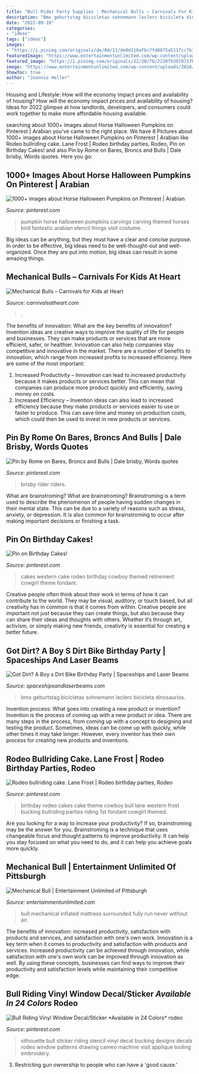 ```yaml
---
title: "Bull Rider Party Supplies : Mechanical Bulls – Carnivals For Kids At Heart"
description: "Bmx geburtstag bicicletas sohnemann leclerc bicicleta dinosaurios"
date: "2022-09-10"
categories:
- "ideas"
tags: ["ideas"]
images:
- "https://i.pinimg.com/originals/de/0d/11/de0d110afbc7fd8875a5117cc7b3e63d.jpg"
featuredImage: "https://www.entertainmentunlimited.com/wp-content/uploads/2016/01/Mechanical-Bull.jpg"
featured_image: "https://i.pinimg.com/originals/22/20/fb/2220fb3070717baec6f27551ab8e0fe2.jpg"
image: "https://www.entertainmentunlimited.com/wp-content/uploads/2016/01/Mechanical-Bull.jpg"
ShowToc: true
author: "Joannie Heller"
---
```



Housing and Lifestyle: How will the economy impact prices and availability of housing?
How will the economy impact prices and availability of housing? 
Ideas for 2022 glimpse at how landlords, developers, and consumers could work together to make more affordable housing available.

	

		
searching about 1000+ images about Horse Halloween Pumpkins on Pinterest | Arabian you've came to the right place. We have 8 Pictures about 1000+ images about Horse Halloween Pumpkins on Pinterest | Arabian like Rodeo bullriding cake. Lane Frost | Rodeo birthday parties, Rodeo, Pin on Birthday Cakes! and also Pin by Rome on Bares, Broncs and Bulls | Dale brisby, Words quotes. Here you go:
		
    
## 1000+ Images About Horse Halloween Pumpkins On Pinterest | Arabian

<img loading=lazy src="https://s-media-cache-ak0.pinimg.com/736x/2d/18/d6/2d18d6be29ccbcc7cdd46c3eeaa7904b.jpg" onerror="this.onerror=null;this.src='https://tse2.mm.bing.net/th?id=OIP.PI0hgq5ktoIuYvBp_hMghwHaFj&amp;pid=15.1';" alt="1000+ images about Horse Halloween Pumpkins on Pinterest | Arabian">

_Source: pinterest.com_

>pumpkin horse halloween pumpkins carvings carving themed horses bird fantastic arabian stencil things visit costume. 

	

Big ideas can be anything, but they must have a clear and concise purpose. In order to be effective, big ideas need to be well-thought-out and well-organized. Once they are put into motion, big ideas can result in some amazing things.

    
## Mechanical Bulls – Carnivals For Kids At Heart

<img loading=lazy src="https://carnivalsatheart.com/wp-content/uploads/2014/07/IMG_2596-scaled.jpg" onerror="this.onerror=null;this.src='https://tse4.mm.bing.net/th?id=OIP.u3NGbpa-NU6bg98t9yqpUgHaE8&amp;pid=15.1';" alt="Mechanical Bulls – Carnivals for Kids at Heart">

_Source: carnivalsatheart.com_

>. 

	

The benefits of innovation: What are the key benefits of innovation?
Invention ideas are creative ways to improve the quality of life for people and businesses. They can make products or services that are more efficient, safer, or healthier. Innovation can also help companies stay competitive and innovative in the market. There are a number of benefits to innovation, which range from increased profits to increased efficiency. Here are some of the most important: 
1. Increased Productivity – Innovation can lead to increased productivity because it makes products or services better. This can mean that companies can produce more product quickly and efficiently, saving money on costs. 
2. Increased Efficiency – Invention ideas can also lead to increased efficiency because they make products or services easier to use or faster to produce. This can save time and money on production costs, which could then be used to invest in new products or services.

    
## Pin By Rome On Bares, Broncs And Bulls | Dale Brisby, Words Quotes

<img loading=lazy src="https://i.pinimg.com/originals/14/b1/1c/14b11ce0f820719121759c545e289b74.jpg" onerror="this.onerror=null;this.src='https://tse1.mm.bing.net/th?id=OIP.oM1Ce0iIud0eI2XxphWhaQHaHZ&amp;pid=15.1';" alt="Pin by Rome on Bares, Broncs and Bulls | Dale brisby, Words quotes">

_Source: pinterest.com_

>brisby rider riders. 

	

What are brainstroming?
What are brainstroming? Brainstroming is a term used to describe the phenomenon of people having sudden changes in their mental state. This can be due to a variety of reasons such as stress, anxiety, or depression. It is also common for brainstroming to occur after making important decisions or finishing a task.

    
## Pin On Birthday Cakes!

<img loading=lazy src="https://i.pinimg.com/originals/22/20/fb/2220fb3070717baec6f27551ab8e0fe2.jpg" onerror="this.onerror=null;this.src='https://tse2.mm.bing.net/th?id=OIP.9HW-QYZgCC2dvZ49eysz_QHaLk&amp;pid=15.1';" alt="Pin on Birthday Cakes!">

_Source: pinterest.com_

>cakes western cake rodeo birthday cowboy themed retirement cowgirl theme fondant. 

	

Creative people often think about their work in terms of how it can contribute to the world. They may be visual, auditory, or touch based, but all creativity has in common is that it comes from within. Creative people are important not just because they can create things, but also because they can share their ideas and thoughts with others. Whether it’s through art, activism, or simply making new friends, creativity is essential for creating a better future.

    
## Got Dirt? A Boy S Dirt Bike Birthday Party | Spaceships And Laser Beams

<img loading=lazy src="https://spaceshipsandlaserbeams.com/wp-content/uploads/2015/09/dirt-bike-birthday-party-ideas.jpg" onerror="this.onerror=null;this.src='https://tse3.mm.bing.net/th?id=OIP.NiHNz_h--5_9SAYwVLI17AHaLH&amp;pid=15.1';" alt="Got Dirt? A Boy s Dirt Bike Birthday Party | Spaceships and Laser Beams">

_Source: spaceshipsandlaserbeams.com_

>bmx geburtstag bicicletas sohnemann leclerc bicicleta dinosaurios. 

	

Invention process: What goes into creating a new product or invention?
Invention is the process of coming up with a new product or idea. There are many steps in the process, from coming up with a concept to designing and testing the product. Sometimes, ideas can be come up with quickly, while other times it may take longer. However, every inventor has their own process for creating new products and inventions.

    
## Rodeo Bullriding Cake. Lane Frost | Rodeo Birthday Parties, Rodeo

<img loading=lazy src="https://i.pinimg.com/originals/f8/4a/4e/f84a4e46145453d334249a5de31ec971.jpg" onerror="this.onerror=null;this.src='https://tse1.mm.bing.net/th?id=OIP.8-W1vvuLiRHlapauOiYTUwHaFL&amp;pid=15.1';" alt="Rodeo bullriding cake. Lane Frost | Rodeo birthday parties, Rodeo">

_Source: pinterest.com_

>birthday rodeo cakes cake theme cowboy bull lane western frost bucking bullriding parties riding 1st fondant cowgirl themed. 

	

Are you looking for a way to increase your productivity? If so, brainstroming may be the answer for you. Brainstroming is a technique that uses changeable focus and thought patterns to improve productivity. It can help you stay focused on what you need to do, and it can help you achieve goals more quickly.

    
## Mechanical Bull | Entertainment Unlimited Of Pittsburgh

<img loading=lazy src="https://www.entertainmentunlimited.com/wp-content/uploads/2016/01/Mechanical-Bull.jpg" onerror="this.onerror=null;this.src='https://tse1.mm.bing.net/th?id=OIP.6WGraFv3do5TyGcxzFmYFQHaD6&amp;pid=15.1';" alt="Mechanical Bull | Entertainment Unlimited of Pittsburgh">

_Source: entertainmentunlimited.com_

>bull mechanical inflated mattress surrounded fully run never without air. 

	

The benefits of innovation: increased productivity, satisfaction with products and services, and satisfaction with one's own work.
Innovation is a key term when it comes to productivity and satisfaction with products and services. Increased productivity can be achieved through innovation, while satisfaction with one's own work can be improved through innovation as well. By using these concepts, businesses can find ways to improve their productivity and satisfaction levels while maintaining their competitive edge.

    
## Bull Riding Vinyl Window Decal/Sticker *Available In 24 Colors* Rodeo

<img loading=lazy src="https://i.pinimg.com/originals/de/0d/11/de0d110afbc7fd8875a5117cc7b3e63d.jpg" onerror="this.onerror=null;this.src='https://tse4.mm.bing.net/th?id=OIP.pEzFEwk0bvkt3OeZhUKi7gHaFj&amp;pid=15.1';" alt="Bull Riding Vinyl Window Decal/Sticker *Available in 24 Colors* rodeo">

_Source: pinterest.com_

>silhouette bull sticker riding stencil vinyl decal bucking designs decals rodeo window patterns drawing cameo machine visit applique tooling embroidery. 

	

3. Restricting gun ownership to people who can have a 'good cause.'

